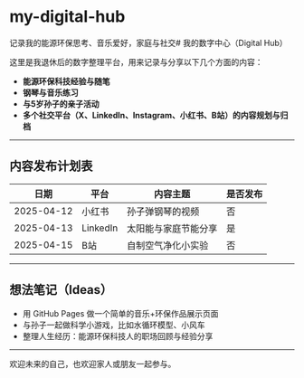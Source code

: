 # my-digital-hub
记录我的能源环保思考、音乐爱好，家庭与社交# 我的数字中心（Digital Hub）

这里是我退休后的数字整理平台，用来记录与分享以下几个方面的内容：

- **能源环保科技经验与随笔**
- **钢琴与音乐练习**
- **与5岁孙子的亲子活动**
- **多个社交平台（X、LinkedIn、Instagram、小红书、B站）的内容规划与归档**

---

## 内容发布计划表

| 日期       | 平台       | 内容主题             | 是否发布 |
|------------|------------|----------------------|-----------|
| 2025-04-12 | 小红书     | 孙子弹钢琴的视频     | 否        |
| 2025-04-13 | LinkedIn   | 太阳能与家庭节能分享 | 是        |
| 2025-04-15 | B站        | 自制空气净化小实验   | 否        |

---

## 想法笔记（Ideas）

- 用 GitHub Pages 做一个简单的音乐+环保作品展示页面  
- 与孙子一起做科学小游戏，比如水循环模型、小风车  
- 整理人生经历：能源环保科技人的职场回顾与经验分享  

---

欢迎未来的自己，也欢迎家人或朋友一起参与。
